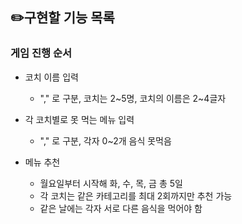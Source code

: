 ## ✏️구현할 기능 목록

### 게임 진행 순서
- 코치 이름 입력 
  - "," 로 구분, 코치는 2~5명, 코치의 이름은 2~4글자
- 각 코치별로 못 먹는 메뉴 입력 
  - "," 로 구분, 각자 0~2개 음식 못먹음

- 메뉴 추천
  - 월요일부터 시작해 화, 수, 목, 금 총 5일
  - 각 코치는 같은 카테고리를 최대 2회까지만 추천 가능
  - 같은 날에는 각자 서로 다른 음식을 먹어야 함